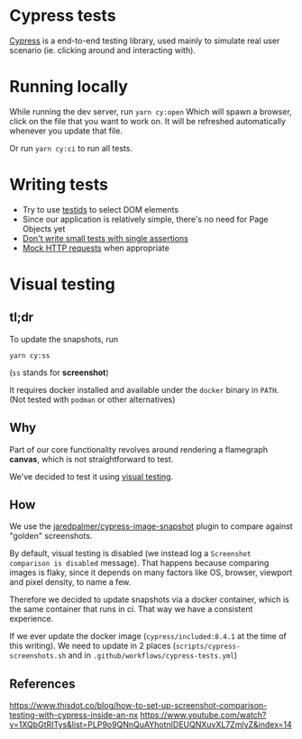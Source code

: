 # Cypress tests

[Cypress](https://www.cypress.io/) is a end-to-end testing library, used mainly to simulate real user scenario (ie. clicking around and interacting with).

# Running locally

While running the dev server, run `yarn cy:open`
Which will spawn a browser, click on the file that you want to work on. It will be refreshed automatically whenever you update that file.

Or run `yarn cy:ci` to run all tests.

# Writing tests

- Try to use [testids](https://kentcdodds.com/blog/making-your-ui-tests-resilient-to-change/) to select DOM elements
- Since our application is relatively simple, there's no need for Page Objects yet
- [Don't write small tests with single assertions](https://docs.cypress.io/guides/references/best-practices#Creating-tiny-tests-with-a-single-assertion)
- [Mock HTTP requests](https://docs.cypress.io/guides/guides/network-requests#Stub-Responses) when appropriate

# Visual testing
## tl;dr
To update the snapshots, run
```
yarn cy:ss
```
(`ss` stands for **screenshot**)

It requires docker installed and available under the `docker` binary in `PATH`.
(Not tested with `podman` or other alternatives)

## Why
Part of our core functionality revolves around rendering a flamegraph **canvas**,
which is not straightforward to test.

We've decided to test it using [visual testing](https://docs.cypress.io/guides/tooling/visual-testing#Functional-vs-visual-testing).

## How

We use the [jaredpalmer/cypress-image-snapshot](https://github.com/jaredpalmer/cypress-image-snapshot) plugin to compare against "golden" screenshots.

By default, visual testing is disabled (we instead log a `Screenshot comparison is disabled` message). That happens because comparing images is flaky, since it depends on many factors like OS, browser, viewport and pixel density, to name a few.

Therefore we decided to update snapshots via a docker container, which is the same container that runs in ci. That way we have a consistent experience.

If we ever update the docker image (`cypress/included:8.4.1` at the time of this writing). We need to update in 2 places (`scripts/cypress-screenshots.sh` and in `.github/workflows/cypress-tests.yml`)

## References
https://www.thisdot.co/blog/how-to-set-up-screenshot-comparison-testing-with-cypress-inside-an-nx
https://www.youtube.com/watch?v=1XQbGtRITys&list=PLP9o9QNnQuAYhotnIDEUQNXuvXL7ZmlyZ&index=14
